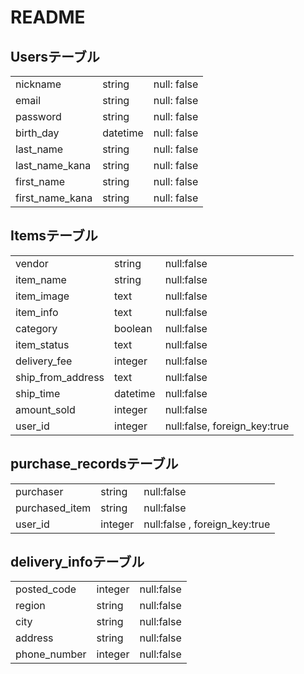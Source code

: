 # README

## Usersテーブル

|                 |          |             |
| --------------- | -------- | ----------- |
| nickname        | string   | null: false |
| email           | string   | null: false |
| password        | string   | null: false |
| birth_day       | datetime | null: false |
| last_name       | string   | null: false |
| last_name_kana  | string   | null: false |
| first_name      | string   | null: false |
| first_name_kana | string   | null: false |

## Itemsテーブル

|                   |          |                              |
| ----------------- | -------- | ---------------------------- |
| vendor            | string   | null:false                   |
| item_name         | string   | null:false                   |
| item_image        | text     | null:false                   |
| item_info         | text     | null:false                   |
| category          | boolean  | null:false                   |
| item_status       | text     | null:false                   |
| delivery_fee      | integer  | null:false                   |
| ship_from_address | text     | null:false                   |
| ship_time         | datetime | null:false                   |
| amount_sold       | integer  | null:false                   |
| user_id           | integer  | null:false, foreign_key:true |

## purchase_recordsテーブル
|                |         |                               | 
| -------------- | ------- | ----------------------------- | 
| purchaser      | string  | null:false                    | 
| purchased_item | string  | null:false                    | 
| user_id        | integer | null:false , foreign_key:true | 

## delivery_infoテーブル
|              |         |            | 
| ------------ | ------- | ---------- | 
| posted_code  | integer | null:false | 
| region       | string  | null:false | 
| city         | string  | null:false | 
| address      | string  | null:false | 
| phone_number | integer | null:false | 
